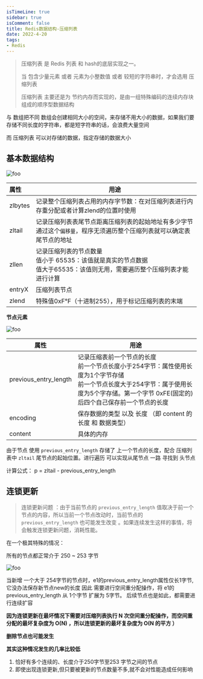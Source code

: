 ```yaml
---
isTimeLine: true
sidebar: true
isComment: false
title: Redis数据结构-压缩列表
date: 2022-4-20
tags:
- Redis
---
```


> 压缩列表 是 Redis 列表 和 hash的底层实现之一。
>
> 当 包含少量元素 或者 元素为小整数值 或者 较短的字符串时，才会选用  压缩列表
>
> 压缩列表 主要还是为 节约内存而实现的，是由一组特殊编码的连续内存块组成的顺序型数据结构

与 数组把不同 数组会创建相同大小的空间，来存储不用大小的数据，如果我们要存储不同长度的字符串，都是短字符串的话，会浪费大量空间

而 压缩列表 可以对存储的数据，指定存储的数据大小

## 基本数据结构

<img :src="$withBase('/middleware/redislearn/redis压缩列表.png')" alt="foo">



| 属性    | 用途                                                         |
| :------ | ------------------------------------------------------------ |
| zlbytes | 记录整个压缩列表占用的内存字节数：在对压缩列表进行内存重分配或者计算zlend的位置时使用 |
| zltail  | 记录压缩列表表尾节点距离压缩列表的起始地址有多少字节<br />通过这个`偏移量`，程序无须遍历整个压缩列表就可以确定表尾节点的地址 |
| zllen   | 记录压缩列表的节点数量 <br />值小于 65535：该值就是真实的节点数据<br />值大于65535：该值则无用，需要遍历整个压缩列表才能进行计算 |
| entryX  | 压缩列表节点                                                 |
| zlend   | 特殊值0xF℉（十进制255），用于标记压缩列表的末端              |

**节点元素**

<img :src="$withBase('/middleware/redislearn/redis压缩列表节点元素.png')" alt="foo">



| 属性                  | 用途                                                         |
| --------------------- | ------------------------------------------------------------ |
| previous_entry_length | 记录压缩表前一个节点的长度<br />前一个节点长度小于254字节：属性使用长度为1个字节存储<br />前一个节点长度大于254字节：属于使用长度为5个字存储。第一个字节 0xFE(固定的) 后四个自己保存前一个节点的长度 |
| encoding              | 保存数据的类型  以及 长度  （即 content 的长度 和 数据类型） |
| content               | 具体的内存                                                   |

由于节点 使用 `previous_entry_length` 存储了 上一个节点的长度，配合 压缩列表中  `zltail` 尾节点的起始位置。进行遍历 可以实现从尾节点 一路 寻找到 头节点

计算公式： p = zltail - previous_entry_length



## 连锁更新

> 连锁更新问题 ：由于当前节点的 `previous_entry_length` 值取决于前一个节点的内容，所以当前一个节点改动时，当前节点的
> `previous_entry_length` 也可能发生改变 。如果连续发生这样的事情，将会触发连锁更新问题，消耗性能。

在一个极其特殊的情况：

所有的节点都正常介于 250  ~  253 字节

<img :src="$withBase('/middleware/redislearn/redis压缩列表添加节点.png')" alt="foo">

当新增 一个大于 254字节的节点时，e1的previous_entry_length属性仅长1字节,它没办法保存新节点new的长度
因此 需要进行空间重分配操作，将 e1的previous_entry_length 从 1个字节 扩展为 5字节。 后续节点也是如此，都需要进行连续扩容

**因为连锁更新在最坏情况下需要对压缩列表执行 N 次空间重分配操作，而空间重分配的最坏复杂度为 O(N) ，所以连锁更新的最坏复杂度为 O(N 的平方 ）**

**删除节点也可能发生**



**其实这种情况发生的几率比较低**

1. 恰好有多个连续的、长度介于250字节至253 字节之间的节点
2. 即使出现连锁更新,但只要被更新的节点数量不多,就不会对性能造成任何影响